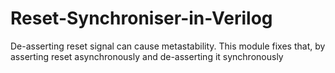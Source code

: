 # Reset-Synchroniser-in-Verilog
De-asserting reset signal can cause metastability. This module fixes that, by asserting reset asynchronously and de-asserting it synchronously
